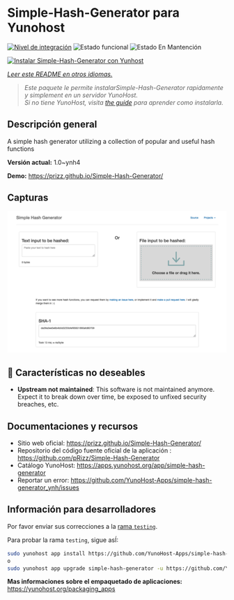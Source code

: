 <!--
Este archivo README esta generado automaticamente<https://github.com/YunoHost/apps/tree/master/tools/readme_generator>
No se debe editar a mano.
-->

# Simple-Hash-Generator para Yunohost

[![Nivel de integración](https://dash.yunohost.org/integration/simple-hash-generator.svg)](https://ci-apps.yunohost.org/ci/apps/simple-hash-generator/) ![Estado funcional](https://ci-apps.yunohost.org/ci/badges/simple-hash-generator.status.svg) ![Estado En Mantención](https://ci-apps.yunohost.org/ci/badges/simple-hash-generator.maintain.svg)

[![Instalar Simple-Hash-Generator con Yunhost](https://install-app.yunohost.org/install-with-yunohost.svg)](https://install-app.yunohost.org/?app=simple-hash-generator)

*[Leer este README en otros idiomas.](./ALL_README.md)*

> *Este paquete le permite instalarSimple-Hash-Generator rapidamente y simplement en un servidor YunoHost.*  
> *Si no tiene YunoHost, visita [the guide](https://yunohost.org/install) para aprender como instalarla.*

## Descripción general

A simple hash generator utilizing a collection of popular and useful hash functions


**Versión actual:** 1.0~ynh4

**Demo:** <https://prizz.github.io/Simple-Hash-Generator/>

## Capturas

![Captura de Simple-Hash-Generator](./doc/screenshots/screenshot.png)

## :red_circle: Características no deseables

- **Upstream not maintained**: This software is not maintained anymore. Expect it to break down over time, be exposed to unfixed security breaches, etc.

## Documentaciones y recursos

- Sitio web oficial: <https://prizz.github.io/Simple-Hash-Generator/>
- Repositorio del código fuente oficial de la aplicación : <https://github.com/pRizz/Simple-Hash-Generator>
- Catálogo YunoHost: <https://apps.yunohost.org/app/simple-hash-generator>
- Reportar un error: <https://github.com/YunoHost-Apps/simple-hash-generator_ynh/issues>

## Información para desarrolladores

Por favor enviar sus correcciones a la [rama `testing`](https://github.com/YunoHost-Apps/simple-hash-generator_ynh/tree/testing).

Para probar la rama `testing`, sigue asÍ:

```bash
sudo yunohost app install https://github.com/YunoHost-Apps/simple-hash-generator_ynh/tree/testing --debug
o
sudo yunohost app upgrade simple-hash-generator -u https://github.com/YunoHost-Apps/simple-hash-generator_ynh/tree/testing --debug
```

**Mas informaciones sobre el empaquetado de aplicaciones:** <https://yunohost.org/packaging_apps>
